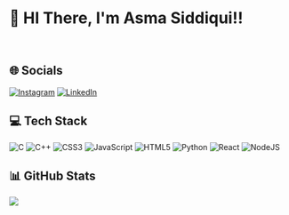 # 💫 HI There, I'm Asma Siddiqui!!
<br>

## 🌐 Socials
[![Instagram](https://img.shields.io/badge/Instagram-%23E4405F.svg?logo=Instagram&logoColor=white)](https://instagram.com/https://www.instagram.com/aa3corner?igsh=eDB1cGdpM3B1bXN0) [![LinkedIn](https://img.shields.io/badge/LinkedIn-%230077B5.svg?logo=linkedin&logoColor=white)](https://linkedin.com/in/https://www.linkedin.com/in/asma-siddiqui-24214b309?utm_source=share&utm_campaign=share_via&utm_content=profile&utm_medium=android_app) 
<br>
## 💻 Tech Stack
![C](https://img.shields.io/badge/c-%2300599C.svg?style=flat&logo=c&logoColor=white) ![C++](https://img.shields.io/badge/c++-%2300599C.svg?style=flat&logo=c%2B%2B&logoColor=white) ![CSS3](https://img.shields.io/badge/css3-%231572B6.svg?style=flat&logo=css3&logoColor=white) ![JavaScript](https://img.shields.io/badge/javascript-%23323330.svg?style=flat&logo=javascript&logoColor=%23F7DF1E) ![HTML5](https://img.shields.io/badge/html5-%23E34F26.svg?style=flat&logo=html5&logoColor=white) ![Python](https://img.shields.io/badge/python-3670A0?style=flat&logo=python&logoColor=ffdd54) ![React](https://img.shields.io/badge/react-%2320232a.svg?style=flat&logo=react&logoColor=%2361DAFB) ![NodeJS](https://img.shields.io/badge/node.js-6DA55F?style=flat&logo=node.js&logoColor=white)
<br>
## 📊 GitHub Stats
<!--![](https://github-readme-stats.vercel.app/api?username=AsmaSid11&theme=radical&hide_border=true&include_all_commits=true&count_private=true)<br/>-->
![](https://github-readme-streak-stats.herokuapp.com/?user=AsmaSid11&theme=radical&hide_border=true)<br/>
<!--![](https://github-readme-stats.vercel.app/api/top-langs/?username=AsmaSid11&theme=radical&hide_border=true&include_all_commits=true&count_private=true&layout=compact)-->
<br>
<!--## ✍️ Random Dev Quote
[[](https://quotes-github-readme.vercel.app/api?type=horizontal&theme=radical)](url)-->

<!-- Proudly created with GPRM ( https://gprm.itsvg.in ) -->
